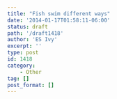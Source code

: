 ```yaml
---
title: "Fish swim different ways"
date: '2014-01-17T01:58:11-06:00'
status: draft
path: '/draft1418'
author: 'ES Ivy'
excerpt: ''
type: post
id: 1418
category:
    - Other
tag: []
post_format: []
---
```

<!DOCTYPE html PUBLIC "-//W3C//DTD HTML 4.0 Transitional//EN" "http://www.w3.org/TR/REC-html40/loose.dtd">
<?xml encoding="UTF-8">
